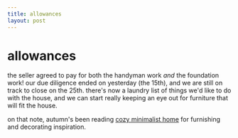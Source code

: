```yaml
---
title: allowances
layout: post
---
```


# allowances

the seller agreed to pay for both the handyman work *and* the foundation work! our due diligence ended on yesterday (the 15th), and we are still on track to close on the 25th. there's now a laundry list of things we'd like to do with the house, and we can start really keeping an eye out for furniture that will fit the house.

on that note, autumn's been reading [cozy minimalist home](https://cozyminimalist.com) for furnishing and decorating inspiration.